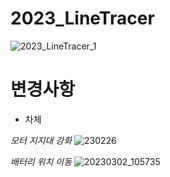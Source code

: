 # 2023_LineTracer
![2023_LineTracer_1](https://user-images.githubusercontent.com/68770209/226084867-f8758c74-1c60-4bd4-bbbc-3f401301a493.png)

# 변경사항
- 차체

_모터 지지대 강화_
![230226](https://user-images.githubusercontent.com/68770209/226084935-65ae8487-e5c4-40b9-a736-61d73e64d9e2.png)

_배터리 위치 이동_
![20230302_105735](https://user-images.githubusercontent.com/68770209/226084952-f8f98ebe-845b-4b4d-a9c4-8cc974c7626a.jpg)
